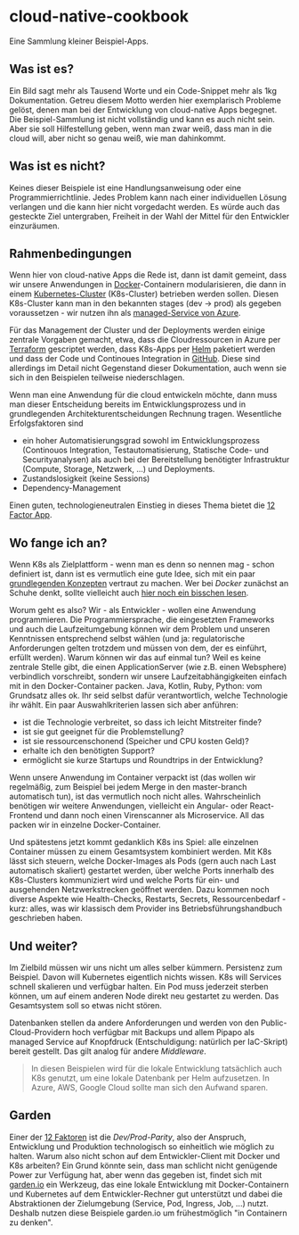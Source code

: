 # cloud-native-cookbook
Eine Sammlung kleiner Beispiel-Apps.

## Was ist es?
Ein Bild sagt mehr als Tausend Worte und ein Code-Snippet mehr als 1kg Dokumentation. Getreu diesem Motto werden hier
exemplarisch Probleme gelöst, denen man bei der Entwicklung von cloud-native Apps begegnet. Die Beispiel-Sammlung ist nicht
vollständig und kann es auch nicht sein. Aber sie soll Hilfestellung geben, wenn man zwar weiß, dass man in die cloud
will, aber nicht so genau weiß, wie man dahinkommt.

## Was ist es nicht?
Keines dieser Beispiele ist eine Handlungsanweisung oder eine Programmierrichtlinie. Jedes Problem kann nach einer individuellen
Lösung verlangen und die kann hier nicht vorgedacht werden. Es würde auch das gesteckte Ziel untergraben, Freiheit in der Wahl der
Mittel für den Entwickler einzuräumen.

## Rahmenbedingungen
Wenn hier von cloud-native Apps die Rede ist, dann ist damit gemeint, dass wir unsere Anwendungen in [Docker](https://docker.com)-Containern 
modularisieren, die dann in einem [Kubernetes-Cluster](https://kubernetes.io/de/) (K8s-Cluster) betrieben werden sollen. Diesen K8s-Cluster kann man in
den bekannten stages (dev -> prod) als gegeben voraussetzen - wir nutzen ihn als [managed-Service von Azure](https://azure.microsoft.com/de-de/services/kubernetes-service/).

Für das Management der Cluster und der Deployments werden einige zentrale Vorgaben gemacht, etwa, dass die Cloudressourcen in Azure
per [Terraform](https://www.terraform.io/) gescriptet werden, dass K8s-Apps per [Helm](https://helm.sh/) paketiert werden und dass
der Code und Continoues Integration in [GitHub](https://github.com/). Diese sind allerdings im Detail nicht Gegenstand dieser
Dokumentation, auch wenn sie sich in den Beispielen teilweise niederschlagen.

Wenn man eine Anwendung für die cloud entwickeln möchte, dann muss man dieser Entscheidung bereits im Entwicklungsprozess und in
grundlegenden Architekturentscheidungen Rechnung tragen. Wesentliche Erfolgsfaktoren sind 

- ein hoher Automatisierungsgrad sowohl im Entwicklungsprozess (Continouos Integration, Testautomatisierung, Statische Code- und 
Securityanalysen) als auch bei der Bereitstellung benötigter Infrastruktur (Compute, Storage, Netzwerk, ...) und Deployments. 
- Zustandslosigkeit (keine Sessions)
- Dependency-Management

Einen guten, technologieneutralen Einstieg in dieses Thema bietet die [12 Factor App](https://12factor.net/).

## Wo fange ich an?
Wenn K8s als Zielplattform - wenn man es denn so nennen mag - schon definiert ist, dann ist es vermutlich eine gute Idee, sich 
mit ein paar [grundlegenden Konzepten](https://kubernetes.io/de/docs/concepts/overview/what-is-kubernetes/) vertraut zu machen. Wer
bei _Docker_ zunächst an Schuhe denkt, sollte vielleicht auch [hier noch ein bisschen lesen](https://docs.docker.com/get-started/).

Worum geht es also? Wir - als Entwickler - wollen eine Anwendung programmieren. Die Programmiersprache, die eingesetzten Frameworks
und auch die Laufzeitumgebung können wir dem Problem und unseren Kenntnissen entsprechend selbst wählen (und ja: regulatorische Anforderungen
gelten trotzdem und müssen von dem, der es einführt, erfüllt werden). Warum können wir das auf einmal tun? Weil es keine zentrale
Stelle gibt, die einen ApplicationServer (wie z.B. einen Websphere) verbindlich vorschreibt, sondern wir unsere Laufzeitabhängigkeiten
einfach mit in den Docker-Container packen. Java, Kotlin, Ruby, Python: vom Grundsatz alles ok. Ihr seid selbst dafür verantwortlich,
welche Technologie ihr wählt. Ein paar Auswahlkriterien lassen sich aber anführen:

- ist die Technologie verbreitet, so dass ich leicht Mitstreiter finde?
- ist sie gut geeignet für die Problemstellung?
- ist sie ressourcenschonend (Speicher und CPU kosten Geld)?
- erhalte ich den benötigten Support?
- ermöglicht sie kurze Startups und Roundtrips in der Entwicklung?

Wenn unsere Anwendung im Container verpackt ist (das wollen wir regelmäßig, zum Beispiel bei jedem Merge
in den master-branch automatisch tun), ist das vermutlich noch nicht alles. Wahrscheinlich benötigen wir weitere
Anwendungen, vielleicht ein Angular- oder React-Frontend und dann noch einen Virenscanner als Microservice.
All das packen wir in einzelne Docker-Container.

Und spätestens jetzt kommt gedanklich K8s ins Spiel: alle einzelnen Container müssen zu einem Gesamtsystem
kombiniert werden. Mit K8s lässt sich steuern, welche Docker-Images als Pods (gern auch nach Last automatisch
skaliert) gestartet werden, über welche Ports innerhalb des K8s-Clusters kommuniziert wird und welche Ports
für ein- und ausgehenden Netzwerkstrecken geöffnet werden. Dazu kommen noch diverse Aspekte wie Health-Checks,
Restarts, Secrets, Ressourcenbedarf - kurz: alles, was wir klassisch dem Provider ins Betriebsführungshandbuch
geschrieben haben.

## Und weiter?
Im Zielbild müssen wir uns nicht um alles selber kümmern. Persistenz zum Beispiel. Davon will Kubernetes eigentlich
nichts wissen. K8s will Services schnell skalieren und verfügbar halten. Ein Pod muss jederzeit sterben
können, um auf einem anderen Node direkt neu gestartet zu werden. Das Gesamtsystem soll so etwas nicht stören.

Datenbanken stellen da andere Anforderungen und werden von den Public-Cloud-Providern hoch verfügbar mit 
Backups und allem Pipapo als managed Service auf Knopfdruck (Entschuldigung: natürlich per IaC-Skript) bereit
gestellt. Das gilt analog für andere _Middleware_.

> In diesen Beispielen wird für die lokale Entwicklung tatsächlich auch K8s genutzt, um eine lokale
> Datenbank per Helm aufzusetzen. In Azure, AWS, Google Cloud sollte man sich den Aufwand sparen.

## Garden
Einer der [12 Faktoren](https://12factor.net) ist die _Dev/Prod-Parity_, also der Anspruch, Entwicklung und
Produktion technologisch so einheitlich wie möglich zu halten. Warum also nicht schon auf dem Entwickler-Client
mit Docker und K8s arbeiten? Ein Grund könnte sein, dass man schlicht nicht genügende Power zur Verfügung
hat, aber wenn das gegeben ist, findet sich mit [garden.io](https://garden.io) ein Werkzeug, das eine
lokale Entwicklung mit Docker-Containern und Kubernetes auf dem Entwickler-Rechner gut unterstützt und
dabei die Abstraktionen der Zielumgebung (Service, Pod, Ingress, Job, ...) nutzt. Deshalb nutzen diese Beispiele
garden.io um frühestmöglich "in Containern zu denken".
